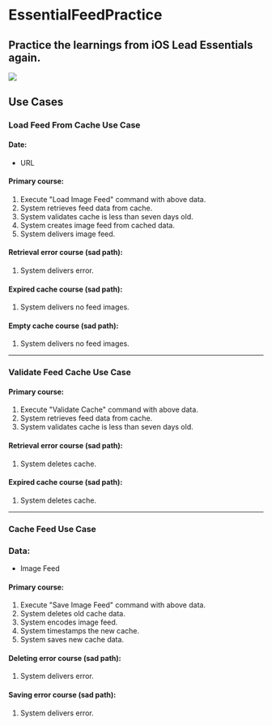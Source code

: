 # EssentialFeedPractice
## Practice the learnings from iOS Lead Essentials again.
[![](https://circleci.com/gh/tzc1234/EssentialFeedPractice.svg?style=shield)](https://circleci.com/gh/tzc1234/EssentialFeedPractice)

## Use Cases

### Load Feed From Cache Use Case

#### Date:
- URL

#### Primary course:
1. Execute "Load Image Feed" command with above data.
2. System retrieves feed data from cache.
3. System validates cache is less than seven days old.
4. System creates image feed from cached data.
5. System delivers image feed.

#### Retrieval error course (sad path):
1. System delivers error.

#### Expired cache course (sad path):
1. System delivers no feed images.

#### Empty cache course (sad path):
1. System delivers no feed images.

---

### Validate Feed Cache Use Case
#### Primary course:
1. Execute "Validate Cache" command with above data.
2. System retrieves feed data from cache.
3. System validates cache is less than seven days old.

#### Retrieval error course (sad path):
1. System deletes cache.

#### Expired cache course (sad path):
1. System deletes cache.

---

### Cache Feed Use Case

### Data:
- Image Feed

#### Primary course:
1. Execute "Save Image Feed" command with above data.
2. System deletes old cache data.
3. System encodes image feed.
4. System timestamps the new cache.
5. System saves new cache data.

#### Deleting error course (sad path):
1. System delivers error.

#### Saving error course (sad path):
1. System delivers error.




